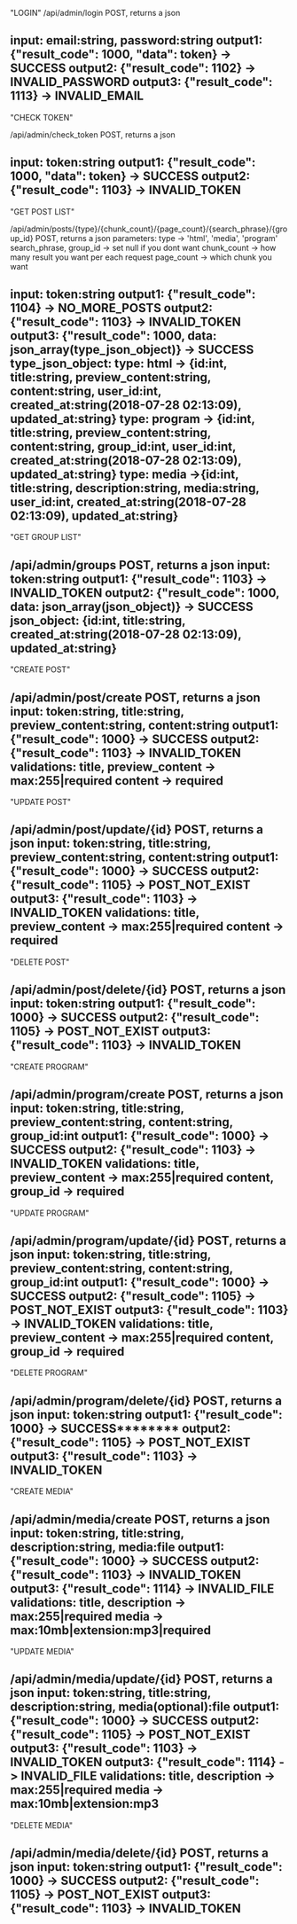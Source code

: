 "LOGIN"
/api/admin/login POST, returns a json 

input: email:string, password:string
output1: {"result_code": 1000, "data": token} -> SUCCESS
output2: {"result_code": 1102} -> INVALID_PASSWORD
output3: {"result_code": 1113} -> INVALID_EMAIL
-----------------------------------------------------------------------------------------------------------
"CHECK TOKEN"

/api/admin/check_token POST, returns a json 

input: token:string
output1: {"result_code": 1000, "data": token} -> SUCCESS
output2: {"result_code": 1103} -> INVALID_TOKEN
-----------------------------------------------------------------------------------------------------------
"GET POST LIST"

/api/admin/posts/{type}/{chunk_count}/{page_count}/{search_phrase}/{group_id} POST, returns a json 
parameters: 
	type -> 'html', 'media', 'program'
	search_phrase, group_id -> set null if you dont want
	chunk_count -> how many result you want per each request
	page_count -> which chunk you want

input: token:string
output1: {"result_code": 1104} -> NO_MORE_POSTS
output2: {"result_code": 1103} -> INVALID_TOKEN
output3: {"result_code": 1000, data: json_array(type_json_object)} -> SUCCESS
	type_json_object:
		type: html -> {id:int, title:string, preview_content:string, content:string, user_id:int, created_at:string(2018-07-28 02:13:09), updated_at:string}
		type: program -> {id:int, title:string, preview_content:string, content:string, group_id:int, user_id:int, created_at:string(2018-07-28 02:13:09), updated_at:string}
		type: media ->{id:int, title:string, description:string, media:string, user_id:int, created_at:string(2018-07-28 02:13:09), updated_at:string}
-----------------------------------------------------------------------------------------------------------
"GET GROUP LIST"

/api/admin/groups POST, returns a json 
input: token:string
output1: {"result_code": 1103} -> INVALID_TOKEN
output2: {"result_code": 1000, data: json_array(json_object)} -> SUCCESS
	json_object:
		{id:int, title:string, created_at:string(2018-07-28 02:13:09), updated_at:string}
-----------------------------------------------------------------------------------------------------------
"CREATE POST"

/api/admin/post/create POST, returns a json 
input: token:string, title:string, preview_content:string, content:string
output1: {"result_code": 1000} -> SUCCESS
output2: {"result_code": 1103} -> INVALID_TOKEN
validations: title, preview_content -> max:255|required
			 content -> required
-----------------------------------------------------------------------------------------------------------
"UPDATE POST"

/api/admin/post/update/{id} POST, returns a json 
input: token:string, title:string, preview_content:string, content:string
output1: {"result_code": 1000} -> SUCCESS
output2: {"result_code": 1105} -> POST_NOT_EXIST
output3: {"result_code": 1103} -> INVALID_TOKEN
validations: title, preview_content -> max:255|required
			 content -> required
-----------------------------------------------------------------------------------------------------------
"DELETE POST"

/api/admin/post/delete/{id} POST, returns a json 
input: token:string
output1: {"result_code": 1000} -> SUCCESS
output2: {"result_code": 1105} -> POST_NOT_EXIST
output3: {"result_code": 1103} -> INVALID_TOKEN
-----------------------------------------------------------------------------------------------------------
"CREATE PROGRAM"

/api/admin/program/create POST, returns a json 
input: token:string, title:string, preview_content:string, content:string, group_id:int
output1: {"result_code": 1000} -> SUCCESS
output2: {"result_code": 1103} -> INVALID_TOKEN
validations: title, preview_content -> max:255|required
			 content, group_id -> required
-----------------------------------------------------------------------------------------------------------
"UPDATE PROGRAM"

/api/admin/program/update/{id} POST, returns a json 
input: token:string, title:string, preview_content:string, content:string, group_id:int
output1: {"result_code": 1000} -> SUCCESS
output2: {"result_code": 1105} -> POST_NOT_EXIST
output3: {"result_code": 1103} -> INVALID_TOKEN
validations: title, preview_content -> max:255|required
			 content, group_id -> required
-----------------------------------------------------------------------------------------------------------
"DELETE PROGRAM"

/api/admin/program/delete/{id} POST, returns a json 
input: token:string
output1: {"result_code": 1000} -> SUCCESS********
output2: {"result_code": 1105} -> POST_NOT_EXIST
output3: {"result_code": 1103} -> INVALID_TOKEN
-----------------------------------------------------------------------------------------------------------
"CREATE MEDIA"

/api/admin/media/create POST, returns a json 
input: token:string, title:string, description:string, media:file
output1: {"result_code": 1000} -> SUCCESS
output2: {"result_code": 1103} -> INVALID_TOKEN
output3: {"result_code": 1114} -> INVALID_FILE
validations: title, description -> max:255|required 
			 media -> max:10mb|extension:mp3|required
-----------------------------------------------------------------------------------------------------------
"UPDATE MEDIA"

/api/admin/media/update/{id} POST, returns a json 
input: token:string, title:string, description:string, media(optional):file
output1: {"result_code": 1000} -> SUCCESS
output2: {"result_code": 1105} -> POST_NOT_EXIST
output3: {"result_code": 1103} -> INVALID_TOKEN
output3: {"result_code": 1114} -> INVALID_FILE
validations: title, description -> max:255|required 
			 media -> max:10mb|extension:mp3
-----------------------------------------------------------------------------------------------------------
"DELETE MEDIA"

/api/admin/media/delete/{id} POST, returns a json 
input: token:string
output1: {"result_code": 1000} -> SUCCESS
output2: {"result_code": 1105} -> POST_NOT_EXIST
output3: {"result_code": 1103} -> INVALID_TOKEN
-----------------------------------------------------------------------------------------------------------
